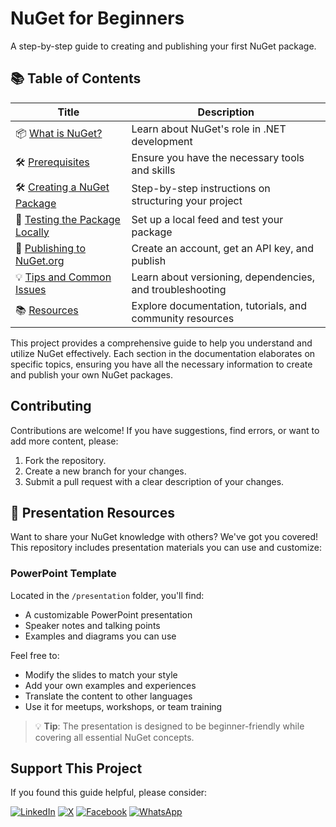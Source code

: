 # NuGet for Beginners

A step-by-step guide to creating and publishing your first NuGet package.




## 📚 Table of Contents

| Title                      | Description                       |
|-----------------------------|-----------------------------------|
| 📦 [What is NuGet?](docs/what-is-nuget.md) | Learn about NuGet's role in .NET development |
| 🛠️ [Prerequisites](docs/prerequisites.md) | Ensure you have the necessary tools and skills |
| 🛠️ [Creating a NuGet Package](docs/creating-a-nuget-package.md) | Step-by-step instructions on structuring your project |
| 🧪 [Testing the Package Locally](docs/testing-the-package-locally.md) | Set up a local feed and test your package |
| 🚀 [Publishing to NuGet.org](docs/publishing-to-nuget-org.md) | Create an account, get an API key, and publish |
| 💡 [Tips and Common Issues](docs/tips-and-common-issues.md) | Learn about versioning, dependencies, and troubleshooting |
| 📚 [Resources](docs/resources.md) | Explore documentation, tutorials, and community resources |



This project provides a comprehensive guide to help you understand and utilize NuGet effectively. Each section in the documentation elaborates on specific topics, ensuring you have all the necessary information to create and publish your own NuGet packages.

## Contributing

Contributions are welcome! If you have suggestions, find errors, or want to add more content, please:

1.  Fork the repository.
2.  Create a new branch for your changes.
3.  Submit a pull request with a clear description of your changes.

## 🎯 Presentation Resources

Want to share your NuGet knowledge with others? We've got you covered! This repository includes presentation materials you can use and customize:

### PowerPoint Template
Located in the `/presentation` folder, you'll find:
- A customizable PowerPoint presentation
- Speaker notes and talking points
- Examples and diagrams you can use

Feel free to:
- Modify the slides to match your style
- Add your own examples and experiences
- Translate the content to other languages
- Use it for meetups, workshops, or team training

> 💡 **Tip**: The presentation is designed to be beginner-friendly while covering all essential NuGet concepts.


## Support This Project

If you found this guide helpful, please consider:

 [![LinkedIn](https://img.shields.io/badge/Share-LinkedIn-blue?style=for-the-badge&logo=linkedin)](https://www.linkedin.com/shareArticle?title=NuGet%20for%20Beginners&url=https://github.com/lukepadiachy/nuget-for-beginners)
[![X](https://img.shields.io/badge/Share-X-1DA1F2?style=for-the-badge&logo=twitter)](https://twitter.com/intent/tweet?text=Check%20out%20this%20NuGet%20guide%20for%20beginners!%20https://github.com/lukepadiachy/nuget-for-beginners/your-repo)
[![Facebook](https://img.shields.io/badge/Share-Facebook-1877F2?style=for-the-badge&logo=facebook)](https://www.facebook.com/sharer/sharer.php?u=https://github.com/lukepadiachy/nuget-for-beginners)
[![WhatsApp](https://img.shields.io/badge/Share-WhatsApp-25D366?style=for-the-badge&logo=whatsapp)](https://api.whatsapp.com/send?text=Check%20out%20this%20NuGet%20guide%20for%20beginners!%20https://github.com/lukepadiachy/nuget-for-beginners)